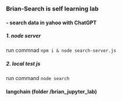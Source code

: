 ### Brian-Search is self learning lab

#### <demo> - search data in yahoo with ChatGPT
##### 1. node server
run commnad `npm i & node search-server.js`
##### 2. local test js
run command `node search`

#### langchain (folder /brian_jupyter_lab)
